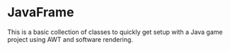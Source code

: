 # JavaFrame
This is a basic collection of classes to quickly get setup with a Java game project using AWT and software rendering.
